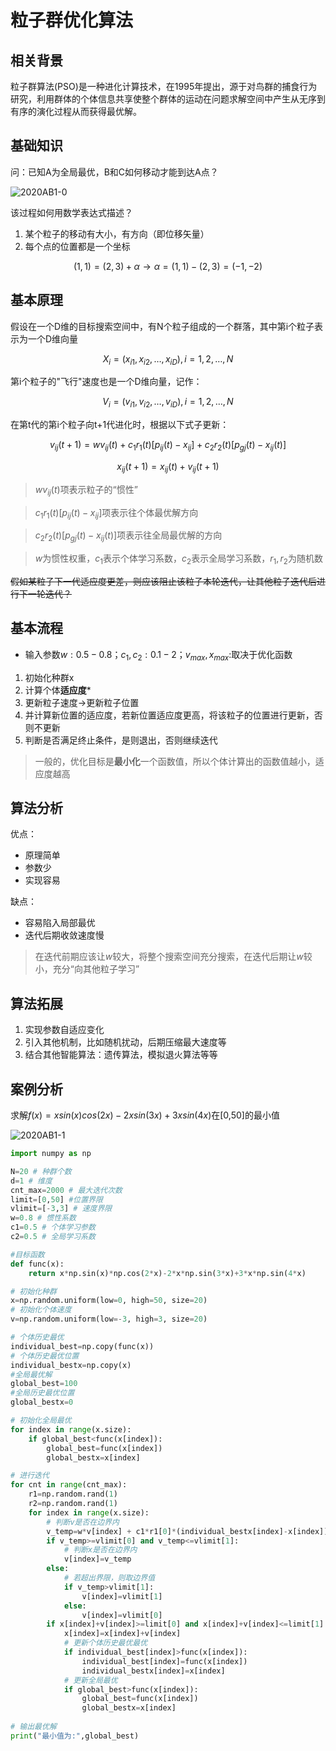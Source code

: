# 粒子群优化算法

## 相关背景

粒子群算法(PSO)是一种进化计算技术，在1995年提出，源于对鸟群的捕食行为研究，利用群体的个体信息共享使整个群体的运动在问题求解空间中产生从无序到有序的演化过程从而获得最优解。

## 基础知识

问：已知A为全局最优，B和C如何移动才能到达A点？

![2020AB1-0](https://github.com/DINOREXNB/dinorexnb.github.io/blob/main/docs/images/2020AB1-0.png?raw=true)

该过程如何用数学表达式描述？

1. 某个粒子的移动有大小，有方向（即位移矢量）
2. 每个点的位置都是一个坐标

$$(1,1)=(2,3)+\alpha\to\alpha=(1,1)-(2,3)=(-1,-2)$$

## 基本原理

假设在一个D维的目标搜索空间中，有N个粒子组成的一个群落，其中第i个粒子表示为一个D维向量

$$X_i=(x_{i1},x_{i2},\dots,x_{iD}),i=1,2,\dots,N$$

第i个粒子的"飞行"速度也是一个D维向量，记作：

$$V_i=(v_{i1},v_{i2},\dots,v_{iD}),i=1,2,\dots,N$$

在第t代的第i个粒子向t+1代进化时，根据以下式子更新：

$$v_{ij}(t+1)=wv_{ij}(t)+c_1r_1(t)[p_{ij}(t)-x_{ij}]+c_2r_2(t)[p_{gj}(t)-x_{ij}(t)]$$

$$x_{ij}(t+1)=x_{ij}(t)+v_{ij}(t+1)$$

> $wv_{ij}(t)$项表示粒子的“惯性”

> $c_1r_1(t)[p_{ij}(t)-x_{ij}]$项表示往个体最优解方向

> $c_2r_2(t)[p_{gj}(t)-x_{ij}(t)]$项表示往全局最优解的方向

> $w$为惯性权重，$c_1$表示个体学习系数，$c_2$表示全局学习系数，$r_1,r_2$为随机数

~~假如某粒子下一代适应度更差，则应该阻止该粒子本轮迭代，让其他粒子迭代后进行下一轮迭代？~~

## 基本流程

- 输入参数$w:0.5-0.8$；$c_1,c_2:0.1-2$；$v_{max},x_{max}:$取决于优化函数

1. 初始化种群x
2. 计算个体**适应度***
3. 更新粒子速度->更新粒子位置
4. 并计算新位置的适应度，若新位置适应度更高，将该粒子的位置进行更新，否则不更新
5. 判断是否满足终止条件，是则退出，否则继续迭代

>一般的，优化目标是**最小化**一个函数值，所以个体计算出的函数值越小，适应度越高

## 算法分析

优点：

   - 原理简单
   - 参数少
   - 实现容易

缺点：

   - 容易陷入局部最优
   - 迭代后期收敛速度慢

>在迭代前期应该让$w$较大，将整个搜索空间充分搜索，在迭代后期让$w$较小，充分“向其他粒子学习”

## 算法拓展

1. 实现参数自适应变化
2. 引入其他机制，比如随机扰动，后期压缩最大速度等
3. 结合其他智能算法：遗传算法，模拟退火算法等等

## 案例分析

求解$f(x)=xsin(x)cos(2x)-2xsin(3x)+3xsin(4x)$在[0,50]的最小值

![2020AB1-1](https://github.com/DINOREXNB/dinorexnb.github.io/blob/main/docs/images/2020AB1-1.png?raw=true)

```python
import numpy as np

N=20 # 种群个数
d=1 # 维度
cnt_max=2000 # 最大迭代次数
limit=[0,50] #位置界限
vlimit=[-3,3] # 速度界限
w=0.8 # 惯性系数
c1=0.5 # 个体学习参数
c2=0.5 # 全局学习系数

#目标函数
def func(x):
    return x*np.sin(x)*np.cos(2*x)-2*x*np.sin(3*x)+3*x*np.sin(4*x)

# 初始化种群
x=np.random.uniform(low=0, high=50, size=20)
# 初始化个体速度
v=np.random.uniform(low=-3, high=3, size=20)

# 个体历史最优
individual_best=np.copy(func(x))
# 个体历史最优位置
individual_bestx=np.copy(x)
#全局最优解
global_best=100
#全局历史最优位置
global_bestx=0

# 初始化全局最优
for index in range(x.size):
    if global_best<func(x[index]):
        global_best=func(x[index])
        global_bestx=x[index]

# 进行迭代
for cnt in range(cnt_max):
    r1=np.random.rand(1)
    r2=np.random.rand(1)
    for index in range(x.size):
        # 判断v是否在边界内
        v_temp=w*v[index] + c1*r1[0]*(individual_bestx[index]-x[index]) + c2*r2[0]*(global_bestx-x[index])
        if v_temp>=vlimit[0] and v_temp<=vlimit[1]:
            # 判断x是否在边界内
            v[index]=v_temp
        else:
            # 若超出界限，则取边界值
            if v_temp>vlimit[1]:
                v[index]=vlimit[1]
            else:
                v[index]=vlimit[0]
        if x[index]+v[index]>=limit[0] and x[index]+v[index]<=limit[1]:
            x[index]=x[index]+v[index]
            # 更新个体历史最优最优
            if individual_best[index]>func(x[index]):
                individual_best[index]=func(x[index])
                individual_bestx[index]=x[index]
            # 更新全局最优
            if global_best>func(x[index]):
                global_best=func(x[index])
                global_bestx=x[index]
        
# 输出最优解
print("最小值为:",global_best)
```